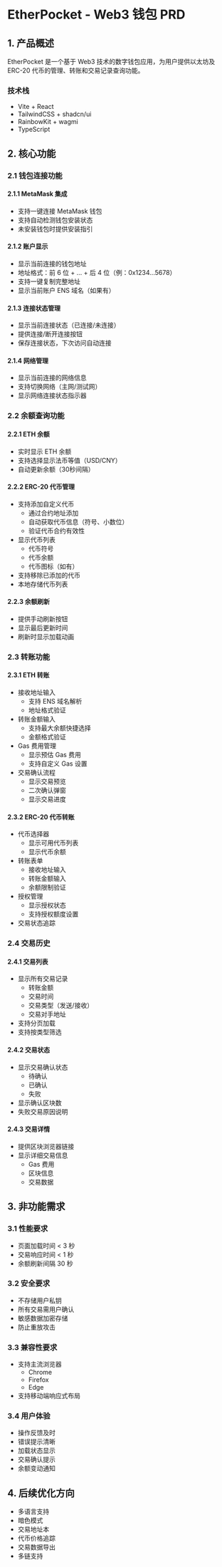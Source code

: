 # EtherPocket - Web3 钱包 PRD

## 1. 产品概述

EtherPocket 是一个基于 Web3 技术的数字钱包应用，为用户提供以太坊及 ERC-20 代币的管理、转账和交易记录查询功能。

### 技术栈
- Vite + React
- TailwindCSS + shadcn/ui
- RainbowKit + wagmi
- TypeScript

## 2. 核心功能

### 2.1 钱包连接功能

#### 2.1.1 MetaMask 集成
- 支持一键连接 MetaMask 钱包
- 支持自动检测钱包安装状态
- 未安装钱包时提供安装指引

#### 2.1.2 账户显示
- 显示当前连接的钱包地址
- 地址格式：前 6 位 + ... + 后 4 位（例：0x1234...5678）
- 支持一键复制完整地址
- 显示当前账户 ENS 域名（如果有）

#### 2.1.3 连接状态管理
- 显示当前连接状态（已连接/未连接）
- 提供连接/断开连接按钮
- 保存连接状态，下次访问自动连接

#### 2.1.4 网络管理
- 显示当前连接的网络信息
- 支持切换网络（主网/测试网）
- 显示网络连接状态指示器

### 2.2 余额查询功能

#### 2.2.1 ETH 余额
- 实时显示 ETH 余额
- 支持选择显示法币等值（USD/CNY）
- 自动更新余额（30秒间隔）

#### 2.2.2 ERC-20 代币管理
- 支持添加自定义代币
  * 通过合约地址添加
  * 自动获取代币信息（符号、小数位）
  * 验证代币合约有效性
- 显示代币列表
  * 代币符号
  * 代币余额
  * 代币图标（如有）
- 支持移除已添加的代币
- 本地存储代币列表

#### 2.2.3 余额刷新
- 提供手动刷新按钮
- 显示最后更新时间
- 刷新时显示加载动画

### 2.3 转账功能

#### 2.3.1 ETH 转账
- 接收地址输入
  * 支持 ENS 域名解析
  * 地址格式验证
- 转账金额输入
  * 支持最大余额快捷选择
  * 金额格式验证
- Gas 费用管理
  * 显示预估 Gas 费用
  * 支持自定义 Gas 设置
- 交易确认流程
  * 显示交易预览
  * 二次确认弹窗
  * 显示交易进度

#### 2.3.2 ERC-20 代币转账
- 代币选择器
  * 显示可用代币列表
  * 显示代币余额
- 转账表单
  * 接收地址输入
  * 转账金额输入
  * 余额限制验证
- 授权管理
  * 显示授权状态
  * 支持授权额度设置
- 交易状态追踪

### 2.4 交易历史

#### 2.4.1 交易列表
- 显示所有交易记录
  * 转账金额
  * 交易时间
  * 交易类型（发送/接收）
  * 交易对手地址
- 支持分页加载
- 支持按类型筛选

#### 2.4.2 交易状态
- 显示交易确认状态
  * 待确认
  * 已确认
  * 失败
- 显示确认区块数
- 失败交易原因说明

#### 2.4.3 交易详情
- 提供区块浏览器链接
- 显示详细交易信息
  * Gas 费用
  * 区块信息
  * 交易数据

## 3. 非功能需求

### 3.1 性能要求
- 页面加载时间 < 3 秒
- 交易响应时间 < 1 秒
- 余额刷新间隔 30 秒

### 3.2 安全要求
- 不存储用户私钥
- 所有交易需用户确认
- 敏感数据加密存储
- 防止重放攻击

### 3.3 兼容性要求
- 支持主流浏览器
  * Chrome
  * Firefox
  * Edge
- 支持移动端响应式布局

### 3.4 用户体验
- 操作反馈及时
- 错误提示清晰
- 加载状态显示
- 交易确认提示
- 余额变动通知

## 4. 后续优化方向

- 多语言支持
- 暗色模式
- 交易地址本
- 代币价格追踪
- 交易数据导出
- 多链支持 
